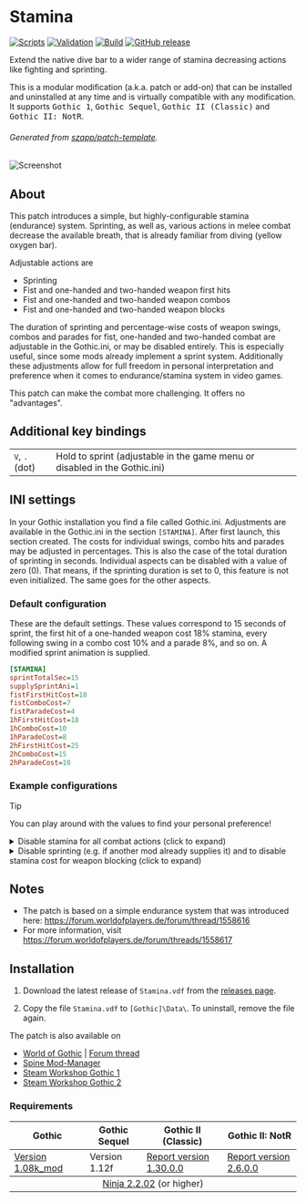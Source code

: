 # Stamina

[![Scripts](https://github.com/szapp/Stamina/actions/workflows/scripts.yml/badge.svg)](https://github.com/szapp/Stamina/actions/workflows/scripts.yml)
[![Validation](https://github.com/szapp/Stamina/actions/workflows/validation.yml/badge.svg)](https://github.com/szapp/Stamina/actions/workflows/validation.yml)
[![Build](https://github.com/szapp/Stamina/actions/workflows/build.yml/badge.svg)](https://github.com/szapp/Stamina/actions/workflows/build.yml)
[![GitHub release](https://img.shields.io/github/v/release/szapp/Stamina.svg)](https://github.com/szapp/Stamina/releases/latest)

Extend the native dive bar to a wider range of stamina decreasing actions like fighting and sprinting.

This is a modular modification (a.k.a. patch or add-on) that can be installed and uninstalled at any time and is virtually compatible with any modification.
It supports <kbd>Gothic 1</kbd>, <kbd>Gothic Sequel</kbd>, <kbd>Gothic II (Classic)</kbd> and <kbd>Gothic II: NotR</kbd>.

###### Generated from [szapp/patch-template](https://github.com/szapp/patch-template).

![Screenshot](https://github.com/szapp/Stamina/assets/20203034/8c8d7037-0e28-49d8-86fa-ce57faa2bdbe)

## About

This patch introduces a simple, but highly-configurable stamina (endurance) system.
Sprinting, as well as, various actions in melee combat decrease the available breath, that is already familiar from diving (yellow oxygen bar).

Adjustable actions are

- Sprinting
- Fist and one-handed and two-handed weapon first hits
- Fist and one-handed and two-handed weapon combos
- Fist and one-handed and two-handed weapon blocks

The duration of sprinting and percentage-wise costs of weapon swings, combos and parades for fist, one-handed and two-handed combat are adjustable in the Gothic.ini, or may be disabled entirely.
This is especially useful, since some mods already implement a sprint system.
Additionally these adjustments allow for full freedom in personal interpretation and preference when it comes to endurance/stamina system in video games.

This patch can make the combat more challenging.
It offers no "advantages".

## Additional key bindings

<table>
  <tbody>
    <tr>
      <td><kbd>V</kbd>, <kbd>.</kbd> (dot)</td>
      <td>Hold to sprint (adjustable in the game menu or disabled in the Gothic.ini)</td>
    </tr>
  </tbody>
</table>

## INI settings

In your Gothic installation you find a file called Gothic.ini.
Adjustments are available in the Gothic.ini in the section `[STAMINA]`.
After first launch, this section created.
The costs for individual swings, combo hits and parades may be adjusted in percentages.
This is also the case of the total duration of sprinting in seconds.
Individual aspects can be disabled with a value of zero (0).
That means, if the sprinting duration is set to 0, this feature is not even initialized.
The same goes for the other aspects.

### Default configuration

These are the default settings.
These values correspond to 15 seconds of sprint, the first hit of a one-handed weapon cost 18% stamina, every following swing in a combo cost 10% and a parade 8%, and so on.
A modified sprint animation is supplied.

```ini
[STAMINA]
sprintTotalSec=15
supplySprintAni=1
fistFirstHitCost=10
fistComboCost=7
fistParadeCost=4
1hFirstHitCost=18
1hComboCost=10
1hParadeCost=8
2hFirstHitCost=25
2hComboCost=15
2hParadeCost=10
```

### Example configurations

> [!Tip]
> You can play around with the values to find your personal preference!

<details><summary>Disable stamina for all combat actions (click to expand)</summary>
<p>
    
```ini
[STAMINA]
sprintTotalSec=15
supplySprintAni=1
fistFirstHitCost=0
fistComboCost=0
fistParadeCost=0
1hFirstHitCost=0
1hComboCost=0
1hParadeCost=0
2hFirstHitCost=0
2hComboCost=0
2hParadeCost=0
```

</p></details>

<details><summary>Disable sprinting (e.g. if another mod already supplies it) and to disable stamina cost for weapon blocking (click to expand)</summary>
<p>
    
```ini
[STAMINA]
sprintTotalSec=0
supplySprintAni=1
fistFirstHitCost=10
fistComboCost=7
fistParadeCost=0
1hFirstHitCost=18
1hComboCost=10
1hParadeCost=0
2hFirstHitCost=25
2hComboCost=15
2hParadeCost=0
```

</p>
</details>

## Notes

- The patch is based on a simple endurance system that was introduced here: https://forum.worldofplayers.de/forum/thread/1558616
- For more information, visit https://forum.worldofplayers.de/forum/threads/1558617

## Installation

1. Download the latest release of `Stamina.vdf` from the [releases page](https://github.com/szapp/Stamina/releases/latest).

2. Copy the file `Stamina.vdf` to `[Gothic]\Data\`. To uninstall, remove the file again.

The patch is also available on
- [World of Gothic](https://www.worldofgothic.de/dl/download_639.htm) | [Forum thread](https://forum.worldofplayers.de/forum/threads/1558617)
- [Spine Mod-Manager](https://clockwork-origins.com/spine/)
- [Steam Workshop Gothic 1](https://steamcommunity.com/sharedfiles/filedetails/?id=2788242828)
- [Steam Workshop Gothic 2](https://steamcommunity.com/sharedfiles/filedetails/?id=2788242942)

### Requirements

<table><thead><tr><th>Gothic</th><th>Gothic Sequel</th><th>Gothic II (Classic)</th><th>Gothic II: NotR</th></tr></thead>
<tbody><tr><td><a href="https://www.worldofgothic.de/dl/download_6.htm">Version 1.08k_mod</a></td><td>Version 1.12f</td><td><a href="https://www.worldofgothic.de/dl/download_278.htm">Report version 1.30.0.0</a></td><td><a href="https://www.worldofgothic.de/dl/download_278.htm">Report version 2.6.0.0</a></td></tr></tbody>
<tbody><tr><td colspan="4" align="center"><a href="https://github.com/szapp/Ninja">Ninja 2.2.02</a> (or higher)</td></tr></tbody></table>

<!--

If you are interested in writing your own patch, please do not copy this patch!
Instead refer to the PATCH TEMPLATE to build a foundation that is customized to your needs!
The patch template can found at https://github.com/szapp/patch-template.

-->

